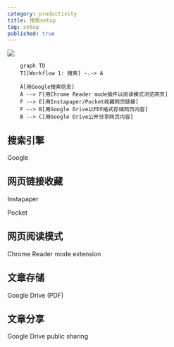 ```yaml
---
category: productivity
title: 搜索setup
tag: setup
published: true
---
```

![](https://goooooouwa.oss-cn-beijing.aliyuncs.com/img/50CY25C.png)

```mermaid
    graph TD
    T1[Workflow 1: 搜索] -.-> A

    A[用Google搜索信息]
    A --> F[用Chrome Reader mode插件以阅读模式浏览网页]
    F --> E[用Instapaper/Pocket收藏网页链接]
    F --> B[用Google Drive以PDF格式存储网页内容]
    B --> C[用Google Drive公开分享网页内容]
```

## 搜索引擎

Google

## 网页链接收藏

Instapaper

Pocket

## 网页阅读模式

Chrome Reader mode extension

## 文章存储

Google Drive (PDF)

## 文章分享

Google Drive public sharing
